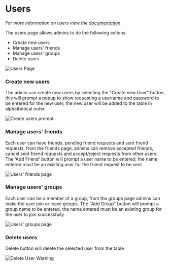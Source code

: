 # Users
*For more information on users view the <a href="../user.md">documentation</a>*

The users page allows admins to do the following actions:
* Create new users
* Manage users' friends
* Manage users' groups
* Delete users

![Users Page](/images/AdminPanel/Users.PNG)

### Create new users

The admin can create new users by selecting the "Create new User" button, this will prompt a popup to show requesting a username and password to be entered for the new user, the new user will be added to the table in alphatbetical order.

![Create users prompt](/images/AdminPanel/UsersCreate.PNG)

### Manage users' friends

Each user can have friends, pending friend requests and sent friend requests, from the friends page, admins can remove accepted friends, cancel sent friend requests and accept/reject requests from other users.
The 'Add Friend' button will prompt a user name to be entered, the name entered must be an existing user for the friend request to be sent

![Users' friends page](/images/AdminPanel/UsersFriends.PNG)

### Manage users' groups

Each user can be a member of a group, from the groups page admins can make the user join or leave groups.
The "Add Group" button will prompt a group name to be entered, the name entered must be an existing group for the user to join successfully

![Users' groups page](/images/AdminPanel/UsersGroups.PNG)

### Delete users

Delete button will delete the selected user from the table

![Delete User Warning](/images/AdminPanel/UsersDelete.PNG)